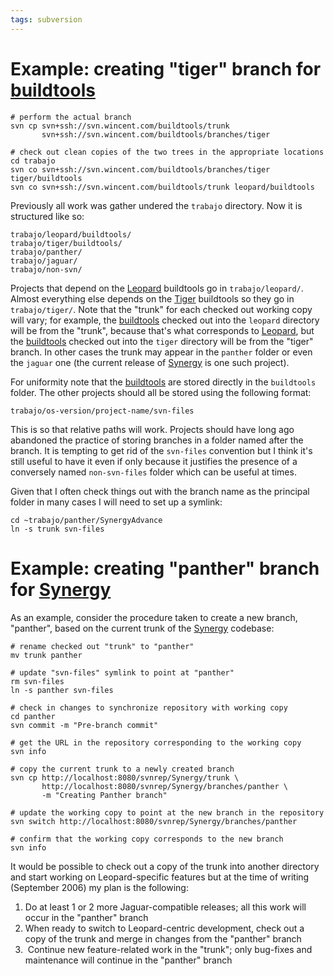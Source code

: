 ```yaml
---
tags: subversion
---
```


# Example: creating "tiger" branch for [buildtools](/wiki/buildtools)

    # perform the actual branch
    svn cp svn+ssh://svn.wincent.com/buildtools/trunk
           svn+ssh://svn.wincent.com/buildtools/branches/tiger

    # check out clean copies of the two trees in the appropriate locations
    cd trabajo
    svn co svn+ssh://svn.wincent.com/buildtools/branches/tiger tiger/buildtools
    svn co svn+ssh://svn.wincent.com/buildtools/trunk leopard/buildtools

Previously all work was gather undered the `trabajo` directory. Now it is structured like so:

    trabajo/leopard/buildtools/
    trabajo/tiger/buildtools/
    trabajo/panther/
    trabajo/jaguar/
    trabajo/non-svn/

Projects that depend on the [Leopard](/wiki/Leopard) buildtools go in `trabajo/leopard/`. Almost everything else depends on the [Tiger](/wiki/Tiger) buildtools so they go in `trabajo/tiger/`. Note that the "trunk" for each checked out working copy will vary; for example, the [buildtools](/wiki/buildtools) checked out into the `leopard` directory will be from the "trunk", because that's what corresponds to [Leopard](/wiki/Leopard), but the [buildtools](/wiki/buildtools) checked out into the `tiger` directory will be from the "tiger" branch. In other cases the trunk may appear in the `panther` folder or even the `jaguar` one (the current release of [Synergy](/wiki/Synergy) is one such project).

For uniformity note that the [buildtools](/wiki/buildtools) are stored directly in the `buildtools` folder. The other projects should all be stored using the following format:

    trabajo/os-version/project-name/svn-files

This is so that relative paths will work. Projects should have long ago abandoned the practice of storing branches in a folder named after the branch. It is tempting to get rid of the `svn-files` convention but I think it's still useful to have it even if only because it justifies the presence of a conversely named `non-svn-files` folder which can be useful at times.

Given that I often check things out with the branch name as the principal folder in many cases I will need to set up a symlink:

    cd ~trabajo/panther/SynergyAdvance
    ln -s trunk svn-files

# Example: creating "panther" branch for [Synergy](/wiki/Synergy)

As an example, consider the procedure taken to create a new branch, "panther", based on the current trunk of the [Synergy](/wiki/Synergy) codebase:

    # rename checked out "trunk" to "panther"
    mv trunk panther

    # update "svn-files" symlink to point at "panther"
    rm svn-files
    ln -s panther svn-files

    # check in changes to synchronize repository with working copy
    cd panther
    svn commit -m "Pre-branch commit"

    # get the URL in the repository corresponding to the working copy
    svn info

    # copy the current trunk to a newly created branch
    svn cp http://localhost:8080/svnrep/Synergy/trunk \
           http://localhost:8080/svnrep/Synergy/branches/panther \
           -m "Creating Panther branch"

    # update the working copy to point at the new branch in the repository
    svn switch http://localhost:8080/svnrep/Synergy/branches/panther

    # confirm that the working copy corresponds to the new branch
    svn info

It would be possible to check out a copy of the trunk into another directory and start working on Leopard-specific features but at the time of writing (September 2006) my plan is the following:

1.  Do at least 1 or 2 more Jaguar-compatible releases; all this work will occur in the "panther" branch
2.  When ready to switch to Leopard-centric development, check out a copy of the trunk and merge in changes from the "panther" branch
3.   Continue new feature-related work in the "trunk"; only bug-fixes and maintenance will continue in the "panther" branch

